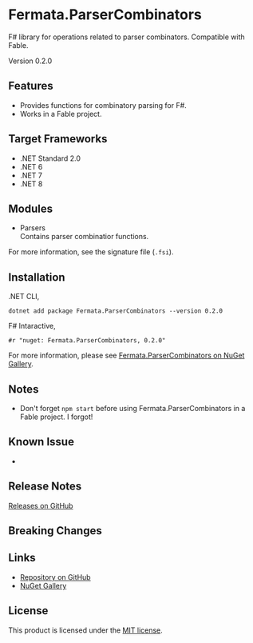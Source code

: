 # Fermata.ParserCombinators

F# library for operations related to parser combinators. Compatible with Fable.

Version 0.2.0

## Features

- Provides functions for combinatory parsing for F#.
- Works in a Fable project.

## Target Frameworks

- .NET Standard 2.0
- .NET 6
- .NET 7
- .NET 8

## Modules

- Parsers  
   Contains parser combinatior functions.

For more information, see the signature file (`.fsi`).

## Installation

.NET CLI,

```
dotnet add package Fermata.ParserCombinators --version 0.2.0
```

F# Intaractive,

```
#r "nuget: Fermata.ParserCombinators, 0.2.0"
```

For more information, please see [Fermata.ParserCombinators on NuGet Gallery](https://www.nuget.org/packages/Fermata.ParserCombinators).

## Notes

- Don't forget `npm start` before using Fermata.ParserCombinators in a Fable project. I forgot!

## Known Issue

-

## Release Notes

[Releases on GitHub](https://github.com/taidalog/Fermata.ParserCombinators/releases)

## Breaking Changes

## Links

- [Repository on GitHub](https://github.com/taidalog/Fermata.ParserCombinators)
- [NuGet Gallery](https://www.nuget.org/packages/Fermata.ParserCombinators)

## License

This product is licensed under the [MIT license](https://github.com/taidalog/Fermata.ParserCombinators/blob/main/LICENSE).
